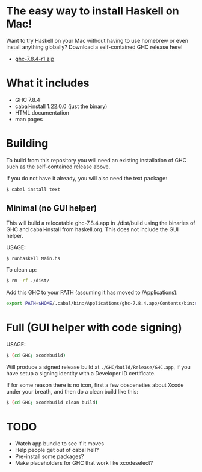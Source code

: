 # The easy way to install Haskell on Mac!

Want to try Haskell on your Mac without having to use homebrew or
even install anything globally? Download a self-contained GHC release here!

* [ghc-7.8.4-r1.zip](https://github.com/etrepum/ghc-dot-app/releases/download/v7.8.4-r1/ghc-7.8.4-r1.zip)

# What it includes

* GHC 7.8.4
* cabal-install 1.22.0.0 (just the binary)
* HTML documentation
* man pages

# Building

To build from this repository you will need an existing installation of
GHC such as the self-contained release above.

If you do not have it already, you will also need the text package:

```bash
$ cabal install text
```

## Minimal (no GUI helper)

This will build a relocatable ghc-7.8.4.app in ./dist/build using
the binaries of GHC and cabal-install from haskell.org. This does not
include the GUI helper.

USAGE:

```bash
$ runhaskell Main.hs
```

To clean up:

```bash
$ rm -rf ./dist/
```

Add this GHC to your PATH (assuming it has moved to /Applications):

```bash
export PATH=$HOME/.cabal/bin:/Applications/ghc-7.8.4.app/Contents/bin:$PATH
```

# Full (GUI helper with code signing)

USAGE:

```bash
$ (cd GHC; xcodebuild)
```

Will produce a signed release build at `./GHC/build/Release/GHC.app`,
if you have setup a signing identity with a Developer ID certificate.

If for some reason there is no icon, first a few obsceneties about Xcode
under your breath, and then do a clean build like this:

```bash
$ (cd GHC; xcodebuild clean build)
```

# TODO

* Watch app bundle to see if it moves
* Help people get out of cabal hell?
* Pre-install some packages?
* Make placeholders for GHC that work like xcodeselect?
